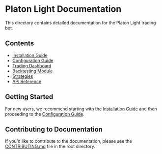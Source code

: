 # Platon Light Documentation

This directory contains detailed documentation for the Platon Light trading bot.

## Contents

- [Installation Guide](installation.md)
- [Configuration Guide](configuration.md)
- [Trading Dashboard](dashboard.md)
- [Backtesting Module](backtesting.md)
- [Strategies](strategies.md)
- [API Reference](api_reference.md)

## Getting Started

For new users, we recommend starting with the [Installation Guide](installation.md) and then proceeding to the [Configuration Guide](configuration.md).

## Contributing to Documentation

If you'd like to contribute to the documentation, please see the [CONTRIBUTING.md](../CONTRIBUTING.md) file in the root directory.
